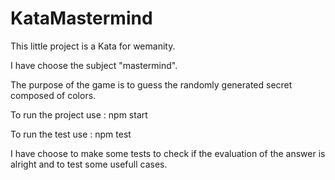 # KataMastermind

This little project is a Kata for wemanity.

I have choose the subject "mastermind". 

The purpose of the game is to guess the randomly generated secret composed of colors.

To run the project use : npm start

To run the test use : npm test
  
I have choose to make some tests to check if the evaluation of the answer is alright and to test some usefull cases.